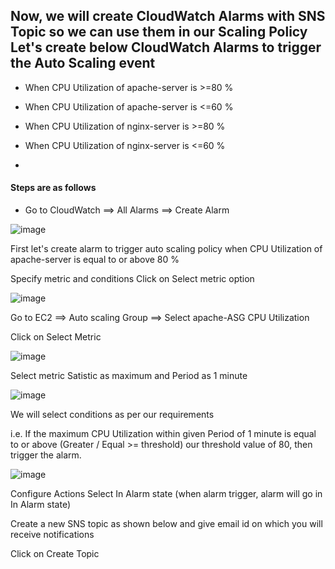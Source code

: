 ## Now, we will create CloudWatch Alarms with SNS Topic so we can use them in our Scaling Policy Let's create below CloudWatch Alarms to trigger the Auto Scaling event

* When CPU Utilization of apache-server is >=80 %

* When CPU Utilization of apache-server is <=60 %

* When CPU Utilization of nginx-server is >=80 %

* When CPU Utilization of nginx-server is <=60 %
* 
#### Steps are as follows

* Go to CloudWatch ==> All Alarms ==> Create Alarm

![image](https://github.com/Kunal-Pere/AWS_Automated-Cloud-Web-Server-Scaling-with-Load-Balancing-and-Domain-Routing/assets/157100045/9582a55f-a0a8-41e3-ae7d-8e058319cf00)

First let's create alarm to trigger auto scaling policy when CPU Utilization of apache-server is equal to or above 80 %

Specify metric and conditions
Click on Select metric option

![image](https://github.com/Kunal-Pere/AWS_Automated-Cloud-Web-Server-Scaling-with-Load-Balancing-and-Domain-Routing/assets/157100045/b64bf228-dd60-46b2-93a3-296117e960ba)

Go to EC2 ==> Auto scaling Group ==> Select apache-ASG CPU Utilization

Click on Select Metric

![image](https://github.com/Kunal-Pere/AWS_Automated-Cloud-Web-Server-Scaling-with-Load-Balancing-and-Domain-Routing/assets/157100045/9ec36d9f-82ec-4223-911c-111bdcf5517a)

Select metric Satistic as maximum and Period as 1 minute

![image](https://github.com/Kunal-Pere/AWS_Automated-Cloud-Web-Server-Scaling-with-Load-Balancing-and-Domain-Routing/assets/157100045/743bc941-566e-445e-b7d8-d2015291e5a9)

We will select conditions as per our requirements

i.e. If the maximum CPU Utilization within given Period of 1 minute is equal to or above (Greater / Equal >= threshold) our threshold value of 80, then trigger the alarm.

![image](https://github.com/Kunal-Pere/AWS_Automated-Cloud-Web-Server-Scaling-with-Load-Balancing-and-Domain-Routing/assets/157100045/a7120f2f-16bf-4bad-a6dc-ea361c7e0c9a)

Configure Actions
Select In Alarm state (when alarm trigger, alarm will go in In Alarm state)

Create a new SNS topic as shown below and give email id on which you will receive notifications

Click on Create Topic


